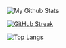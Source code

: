 ![My Github Stats](https://github-readme-stats.vercel.app/api?username=SmashMineGame&show_icons=true&count_private=true&theme=react)

[![GitHub Streak](http://github-readme-streak-stats.herokuapp.com?user=smashMineGame&theme=react&date_format=M%20j%5B%2C%20Y%5D)](https://git.io/streak-stats)

[![Top Langs](https://github-readme-stats.vercel.app/api/top-langs/?username=SmashMineGame&layout=compact&theme=react)](https://github.com/anuraghazra/github-readme-stats)
